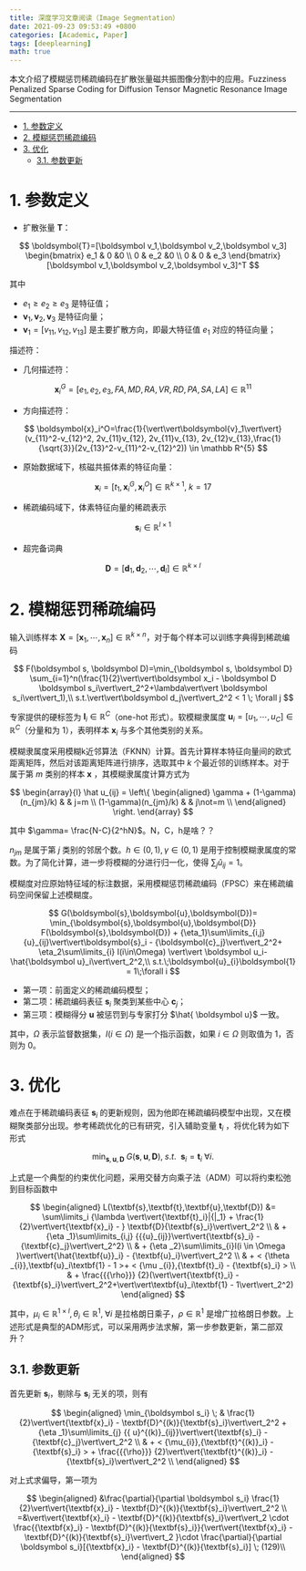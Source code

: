 ```yaml
---
title: 深度学习文章阅读（Image Segmentation）
date: 2021-09-23 09:53:49 +0800
categories: [Academic, Paper]
tags: [deeplearning]
math: true
---
```


本文介绍了模糊惩罚稀疏编码在扩散张量磁共振图像分割中的应用。Fuzziness Penalized Sparse Coding for Diffusion Tensor Magnetic Resonance Image Segmentation

<!--more-->

 ---

- [1. 参数定义](#1-参数定义)
- [2. 模糊惩罚稀疏编码](#2-模糊惩罚稀疏编码)
- [3. 优化](#3-优化)
  - [3.1. 参数更新](#31-参数更新)
  

# 1. 参数定义

- 扩散张量 $\boldsymbol{T}$：

$$
\boldsymbol{T}=[\boldsymbol v_1,\boldsymbol v_2,\boldsymbol v_3]
\begin{bmatrix}
e_1 & 0 &0 \\
0 & e_2 &0 \\
0 & 0 & e_3
\end{bmatrix}
[\boldsymbol v_1,\boldsymbol v_2,\boldsymbol v_3]^T
$$

其中

- $e_1\geq e_2 \geq e_3$ 是特征值；
- $\boldsymbol{v}_1, \boldsymbol{v}_2, \boldsymbol{v}_3$ 是特征向量；
- $\boldsymbol{v}_1=[v_{11}, v_{12}, v_{13}]$ 是主要扩散方向，即最大特征值 $e_1$ 对应的特征向量；

描述符：

- 几何描述符：

$$
\boldsymbol{x}_i^G=[e_1, e_2,e_3,FA, MD, RA, VR, RD, PA, SA, LA]\in \mathbb R^{11}
$$

- 方向描述符：

$$
\boldsymbol{x}_i^O=\frac{1}{\vert\vert\boldsymbol{v}_1\vert\vert} (v_{11}^2-v_{12}^2, 2v_{11}v_{12}, 2v_{11}v_{13}, 2v_{12}v_{13},\frac{1}{\sqrt{3}}(2v_{13}^2-v_{11}^2-v_{12}^2)) \in \mathbb R^{5}
$$

- 原始数据域下，核磁共振体素的特征向量：

$$
\boldsymbol{x}_i = [t_1, \boldsymbol x_i^G,\boldsymbol x_i^O]\in \mathbb R^{k\times 1}, \; k=17
$$

- 稀疏编码域下，体素特征向量的稀疏表示

$$
\boldsymbol s_i\in \mathbb R^{l\times 1}
$$

- 超完备词典

$$
\boldsymbol D = [\boldsymbol d_1, \boldsymbol d_2, \cdots, \boldsymbol d_l]\in \mathbb R^{k\times l}
$$

# 2. 模糊惩罚稀疏编码

输入训练样本 $\boldsymbol X = [\boldsymbol x_1, \cdots, \boldsymbol x_n]\in \mathbb R^{k\times n}$，对于每个样本可以训练字典得到稀疏编码

$$
F(\boldsymbol s, \boldsymbol D)=\min_{\boldsymbol s, \boldsymbol D} \sum_{i=1}^n(\frac{1}{2}\vert\vert\boldsymbol x_i - \boldsymbol D \boldsymbol s_i\vert\vert_2^2+\lambda\vert\vert \boldsymbol s_i\vert\vert_1),\\
s.t.\vert\vert\boldsymbol d_j\vert\vert_2^2 < 1 \; \forall j
$$

专家提供的硬标签为 $\boldsymbol l_i \in \mathbb R^C$（one-hot 形式）。软模糊隶属度 $\boldsymbol u_i=[u_1,\cdots, u_C] \in \mathbb R^C$（分量和为 1），表明样本 $\boldsymbol x_i$ 与多个其他类别的关系。

模糊隶属度采用模糊k近邻算法（FKNN）计算。首先计算样本特征向量间的欧式距离矩阵，然后对该距离矩阵进行排序，选取其中 $k$ 个最近邻的训练样本。对于属于第 $m$ 类别的样本 $\boldsymbol x$ ，其模糊隶属度计算方式为

$$
\begin{array}{l}
\hat u_{ij} = \left\{
\begin{aligned}
\gamma + (1-\gamma)(n_{jm}/k) & & j=m \\
(1-\gamma)(n_{jm}/k)  & & j\not=m \\
\end{aligned}
\right.
 \end{array}
$$

其中 $\gamma= \frac{N-C}{2^hN}$。N，C，h是啥？？

$n_{jm}$ 是属于第 $j$ 类别的邻居个数。$h \in (0,1),\gamma \in (0,1)$ 是用于控制模糊隶属度的常数。为了简化计算，进一步将模糊的分进行归一化，使得 $\sum_j \hat{u}_{ij} = 1$。

模糊度对应原始特征域的标注数据，采用模糊惩罚稀疏编码（FPSC）来在稀疏编码空间保留上述模糊度。

$$
G(\boldsymbol{s},\boldsymbol{u},\boldsymbol{D})= \min_{\boldsymbol{s},\boldsymbol{u},\boldsymbol{D}} F(\boldsymbol{s},\boldsymbol{D}) + {\eta_1}\sum\limits_{i,j} {u}_{ij}\vert\vert\boldsymbol{s}_i - {\boldsymbol{c}_j}\vert\vert_2^2+
\eta_2\sum\limits_{i} I(i\in\Omega) \vert\vert \boldsymbol u_i-\hat{\boldsymbol u}_i\vert\vert_2^2,\\
s.t.\;\boldsymbol{u}_{i}\boldsymbol{1} = 1\;\forall i
$$

- 第一项：前面定义的稀疏编码模型；
- 第二项：稀疏编码表征 $\boldsymbol s_i$ 聚类到某些中心 $\boldsymbol c_j$；
- 第三项：模糊得分 $\boldsymbol u$ 被惩罚到与专家打分 $\hat{ \boldsymbol u}$ 一致。

其中，$\Omega$ 表示监督数据集，$I(i\in\Omega)$ 是一个指示函数，如果 $i\in\Omega$ 则取值为 1，否则为 0。


# 3. 优化

难点在于稀疏编码表征 $\boldsymbol s_i$ 的更新规则，因为他即在稀疏编码模型中出现，又在模糊聚类部分出现。参考稀疏优化的已有研究，引入辅助变量 $\boldsymbol t_i$ ，将优化转为如下形式

$$
\min_{\boldsymbol{s},\boldsymbol{u},\boldsymbol{D}}\;  G(\boldsymbol{s},\boldsymbol{u},\boldsymbol{D}), \; s.t. ~~\boldsymbol{s}_i=\boldsymbol{t}_i ~\forall i.
$$

上式是一个典型的约束优化问题，采用交替方向乘子法（ADM）可以将约束松弛到目标函数中

$$
\begin{aligned}
L(\textbf{s},\textbf{t},\textbf{u},\textbf{D}) &= \sum\limits_i {\lambda \vert\vert{\textbf{t}_i}|{|_1} + \frac{1}
{2}\vert\vert{\textbf{x}_i} - } \textbf{D}{\textbf{s}_i}\vert\vert_2^2 \\
& + {\eta _1}\sum\limits_{i,j} {{{u}_{ij}}\vert\vert{\textbf{s}_i} - {\textbf{c}_j}\vert\vert_2^2} \\
& + {\eta _2}\sum\limits_{i}I(i \in \Omega )\vert\vert{\hat{\textbf{u}}_i} - {\textbf{u}_i}\vert\vert_2^2 \\
& + < {\theta _{i}},\textbf{u}_i\textbf{1} - 1 >+
< {\mu _{i}},{\textbf{t}_i} - {\textbf{s}_i} >  \\
& + \frac{{{\rho}}}
{2}(\vert\vert{\textbf{t}_i} - {\textbf{s}_i}\vert\vert_2^2+\vert\vert\textbf{u}_i\textbf{1} - 1\vert\vert_2^2)
\end{aligned}
$$

其中，$\mu_i\in \mathbb R^{1\times l}, \theta_i\in \mathbb R^1, \; \forall i$ 是拉格朗日乘子，$\rho\in\mathbb R^1$ 是增广拉格朗日参数。上述形式是典型的ADM形式，可以采用两步法求解，第一步参数更新，第二部双升？

## 3.1. 参数更新

首先更新 $\boldsymbol s_i$，剔除与 $\boldsymbol s_i$ 无关的项，则有

$$
\begin{aligned}
\min_{\boldsymbol s_i} \; &  \frac{1}{2}\vert\vert{\textbf{x}_i} -  \textbf{D}^{(k)}{\textbf{s}_i}\vert\vert_2^2 + {\eta _1}\sum\limits_{j} {{ u}^{(k)}_{ij}}\vert\vert{\textbf{s}_i} - {\textbf{c}_j}\vert\vert_2^2 \\
& +  < {\mu_{i}},{\textbf{t}^{(k)}_i} - {\textbf{s}_i} >  + \frac{{{\rho}}}
{2}\vert\vert{\textbf{t}^{(k)}_i} - {\textbf{s}_i}\vert\vert_2^2 \\
\end{aligned}
$$

对上式求偏导，第一项为

$$
\begin{aligned}
&\frac{\partial}{\partial \boldsymbol s_i} \frac{1}{2}\vert\vert{\textbf{x}_i} -  \textbf{D}^{(k)}{\textbf{s}_i}\vert\vert_2^2 \\
=&\vert\vert{\textbf{x}_i} -  \textbf{D}^{(k)}{\textbf{s}_i}\vert\vert_2 \cdot \frac{{\textbf{x}_i} -  \textbf{D}^{(k)}{\textbf{s}_i}}{\vert\vert{\textbf{x}_i} -  \textbf{D}^{(k)}{\textbf{s}_i}\vert\vert_2 }\cdot \frac{\partial}{\partial \boldsymbol s_i}[{\textbf{x}_i} - \textbf{D}^{(k)}{\textbf{s}_i}] \; (129)\\
\end{aligned}
$$